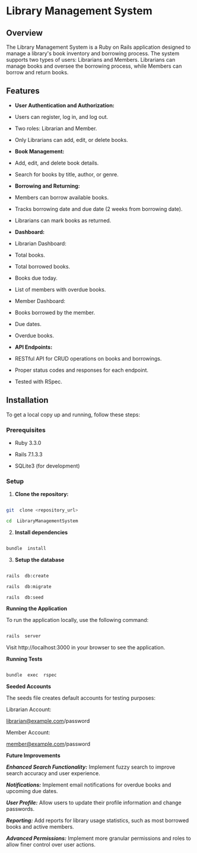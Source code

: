# Library Management System

## Overview

The Library Management System is a Ruby on Rails application designed to manage a library's book inventory and borrowing process. The system supports two types of users: Librarians and Members. Librarians can manage books and oversee the borrowing process, while Members can borrow and return books.

## Features

- **User Authentication and Authorization:**

- Users can register, log in, and log out.

- Two roles: Librarian and Member.

- Only Librarians can add, edit, or delete books.

- **Book Management:**

- Add, edit, and delete book details.

- Search for books by title, author, or genre.

- **Borrowing and Returning:**

- Members can borrow available books.

- Tracks borrowing date and due date (2 weeks from borrowing date).

- Librarians can mark books as returned.

- **Dashboard:**

- Librarian Dashboard:

- Total books.

- Total borrowed books.

- Books due today.

- List of members with overdue books.

- Member Dashboard:

- Books borrowed by the member.

- Due dates.

- Overdue books.

- **API Endpoints:**

- RESTful API for CRUD operations on books and borrowings.

- Proper status codes and responses for each endpoint.

- Tested with RSpec.

## Installation

To get a local copy up and running, follow these steps:

### Prerequisites

- Ruby 3.3.0

- Rails 7.1.3.3

- SQLite3 (for development)

### Setup

1.  **Clone the repository:**

```sh

git  clone <repository_url>

cd  LibraryManagementSystem

```

2.  **Install dependencies**

```sh

bundle  install

```

3.  **Setup the database**

```sh

rails  db:create

rails  db:migrate

rails  db:seed

```

**Running the Application**

To run the application locally, use the following command:

```sh

rails  server

```

Visit http://localhost:3000 in your browser to see the application.

**Running Tests**

```sh

bundle  exec  rspec

```

**Seeded Accounts**

The seeds file creates default accounts for testing purposes:

Librarian Account:

librarian@example.com/password

Member Account:

member@example.com/password

**Future Improvements**

**_Enhanced Search Functionality:_**
Implement fuzzy search to improve search accuracy and user experience.

**_Notifications:_**
Implement email notifications for overdue books and upcoming due dates.

**_User Profile:_**
Allow users to update their profile information and change passwords.

**_Reporting:_**
Add reports for library usage statistics, such as most borrowed books and active members.

**_Advanced Permissions:_**
Implement more granular permissions and roles to allow finer control over user actions.
